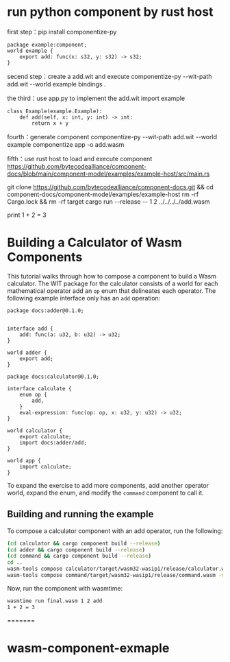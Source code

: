 # run python component by rust host

first step：pip install componentize-py
```
package example:component;
world example {
    export add: func(x: s32, y: s32) -> s32;
}
```


secend step：create a add.wit and execute componentize-py --wit-path add.wit --world example bindings .

the third：use app.py to implement the add.wit
import example
```
class Example(example.Example):
    def add(self, x: int, y: int) -> int:
        return x + y
```     
 fourth：generate component
 componentize-py --wit-path add.wit --world example componentize app -o add.wasm
 
 fifth：use rust host to load and execute component https://github.com/bytecodealliance/component-docs/blob/main/component-model/examples/example-host/src/main.rs

 git clone https://github.com/bytecodealliance/component-docs.git && cd component-docs/component-model/examples/example-host
 rm -rf Cargo.lock && rm -rf target
 cargo run --release -- 1 2 ../../../../add.wasm
 
 
 
 print 1 + 2 = 3
 
 

# Building a Calculator of Wasm Components

This tutorial walks through how to compose a component to build a Wasm calculator.
The WIT package for the calculator consists of a world for each mathematical operator
add an `op` enum that delineates each operator. The following example interface only
has an `add` operation:

```wit adder
package docs:adder@0.1.0;


interface add {
    add: func(a: u32, b: u32) -> u32;
}

world adder {
    export add;
}
```


```wit calculator
package docs:calculator@0.1.0;

interface calculate {
    enum op {
        add,
    }
    eval-expression: func(op: op, x: u32, y: u32) -> u32;
}

world calculator {
    export calculate;
    import docs:adder/add;
}

world app {
    import calculate;
}
```


To expand the exercise to add more components, add another operator world, expand the enum, and modify the `command` component to call it.

## Building and running the example

To compose a calculator component with an add operator, run the following:

```sh
(cd calculator && cargo component build --release)
(cd adder && cargo component build --release)
(cd command && cargo component build --release)
cd ..
wasm-tools compose calculator/target/wasm32-wasip1/release/calculator.wasm -d adder/target/wasm32-wasip1/release/adder.wasm -o composed.wasm
wasm-tools compose command/target/wasm32-wasip1/release/command.wasm -d composed.wasm -o final.wasm
```

Now, run the component with wasmtime:

```sh
wasmtime run final.wasm 1 2 add
1 + 2 = 3
```
=======
# wasm-component-exmaple

